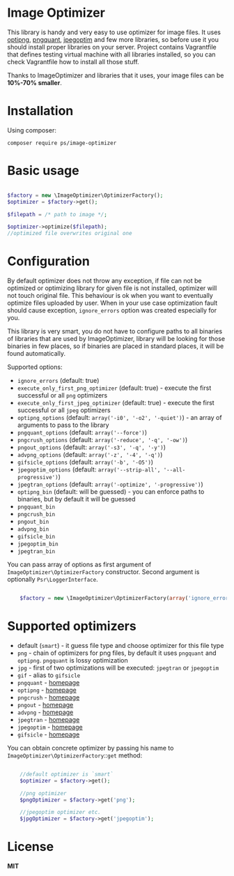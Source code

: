 # Image Optimizer

This library is handy and very easy to use optimizer for image files. It uses [optipng][2], [pngquant][1], [jpegoptim][6] and few more libraries,
so before use it you should install proper libraries on your server. Project contains Vagrantfile that defines testing
virtual machine with all libraries installed, so you can check Vagrantfile how to install all those stuff.

Thanks to ImageOptimizer and libraries that it uses, your image files can be **10%-70% smaller**.

# Installation

Using composer:

    composer require ps/image-optimizer

# Basic usage

```php

$factory = new \ImageOptimizer\OptimizerFactory();
$optimizer = $factory->get();

$filepath = /* path to image */;

$optimizer->optimize($filepath);
//optimized file overwrites original one

```

# Configuration

By default optimizer does not throw any exception, if file can not be optimized or optimizing library for given file is
not installed, optimizer will not touch original file. This behaviour is ok when you want to eventually optimize files
uploaded by user. When in your use case optimization fault should cause exception, `ignore_errors` option was created
especially for you.

This library is very smart, you do not have to configure paths to all binaries of libraries that are used by ImageOptimizer,
library will be looking for those binaries in few places, so if binaries are placed in standard places, it will be found
automatically.

Supported options:

* `ignore_errors` (default: true)
* `execute_only_first_png_optimizer` (default: true) - execute the first successful or all `png` optimizers
* `execute_only_first_jpeg_optimizer` (default: true) - execute the first successful or all `jpeg` optimizers
* `optipng_options` (default: `array('-i0', '-o2', '-quiet')`) - an array of arguments to pass to the library
* `pngquant_options` (default: `array('--force')`)
* `pngcrush_options` (default: `array('-reduce', '-q', '-ow')`)
* `pngout_options` (default: `array('-s3', '-q', '-y')`)
* `advpng_options` (default: `array('-z', '-4', '-q')`)
* `gifsicle_options` (default: `array('-b', '-O5')`)
* `jpegoptim_options` (default: `array('--strip-all', '--all-progressive')`)
* `jpegtran_options` (default: `array('-optimize', '-progressive')`)
* `optipng_bin` (default: will be guessed) - you can enforce paths to binaries, but by default it will be guessed
* `pngquant_bin`
* `pngcrush_bin`
* `pngout_bin`
* `advpng_bin`
* `gifsicle_bin`
* `jpegoptim_bin`
* `jpegtran_bin`

You can pass array of options as first argument of `ImageOptimizer\OptimizerFactory` constructor. Second argument is
optionally `Psr\LoggerInterface`.

```php

    $factory = new \ImageOptimizer\OptimizerFactory(array('ignore_errors' => false), $logger);

```

# Supported optimizers

* default (`smart`) - it guess file type and choose optimizer for this file type
* `png` - chain of optimizers for png files, by default it uses `pngquant` and `optipng`. `pngquant` is lossy optimization
* `jpg` - first of two optimizations will be executed: `jpegtran` or `jpegoptim`
* `gif` - alias to `gifsicle`
* `pngquant` - [homepage][1]
* `optipng` - [homepage][2]
* `pngcrush` - [homepage][3]
* `pngout` - [homepage][4]
* `advpng` - [homepage][5]
* `jpegtran` - [homepage][6]
* `jpegoptim` - [homepage][7]
* `gifsicle` - [homepage][8]

You can obtain concrete optimizer by passing his name to `ImageOptimizer\OptimizerFactory`::`get` method:

```php

    //default optimizer is `smart`
    $optimizer = $factory->get();

    //png optimizer
    $pngOptimizer = $factory->get('png');

    //jpegoptim optimizer etc.
    $jpgOptimizer = $factory->get('jpegoptim');

```

# License

**MIT**

[1]: http://pngquant.org/
[2]: http://optipng.sourceforge.net/
[3]: http://pmt.sourceforge.net/pngcrush/
[4]: http://www.jonof.id.au/kenutils
[5]: http://advancemame.sourceforge.net/doc-advpng.html
[6]: http://jpegclub.org/jpegtran/
[7]: http://freecode.com/projects/jpegoptim
[8]: http://www.lcdf.org/gifsicle/
